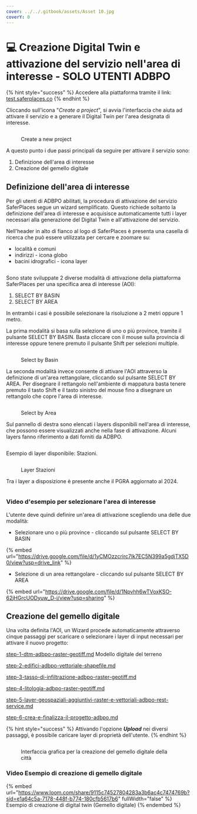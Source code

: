 ```yaml
---
cover: ../../.gitbook/assets/Asset 10.jpg
coverY: 0
---
```


# 💻 Creazione Digital Twin e attivazione del servizio nell'area di interesse - SOLO UTENTI ADBPO

{% hint style="success" %}
Accedere alla piattaforma tramite il link: [test.saferplaces.co](http://test.saferplaces.co/)
{% endhint %}

Cliccando sull'icona "_Create a project_", si avvia l'interfaccia che aiuta ad attivare il servizio e a generare il Digital Twin per l'area designata di interesse.

<figure><img src="../../.gitbook/assets/image (56).png" alt=""><figcaption><p>Create a new project</p></figcaption></figure>

A questo punto i due passi principali da seguire per attivare il servizio sono:

1. Definizione dell'area di interesse
2. Creazione del gemello digitale

## Definizione dell'area di interesse

Per gli utenti di ADBPO abilitati, la procedura di attivazione del servizio SaferPlaces segue un wizard semplificato. Questo richiede soltanto la definizione dell'area di interesse e acquisisce automaticamente tutti i layer necessari alla generazione del Digital Twin e all'attivazione del servizio.

Nell'header in alto di fianco al logo di SaferPlaces è presenta una casella di ricerca che può essere utilizzata per cercare e zoomare su:

* località e comuni
* indirizzi  - icona globo
* bacini idrografici - icona layer

<figure><img src="../../.gitbook/assets/image (3) (1).png" alt=""><figcaption></figcaption></figure>



Sono state sviluppate 2 diverse modalità di attivazione della piattaforma SaferPlaces per una specifica area di interesse (AOI):&#x20;

1. SELECT BY BASIN&#x20;
2. SELECT BY AREA

In entrambi i casi è possibile selezionare la risoluzione a 2 metri oppure 1 metro.

La prima modalità si basa sulla selezione di uno o più province, tramite il pulsante SELECT BY BASIN. Basta cliccare con il mouse sulla provincia di interesse oppure tenere premuto il pulsante Shift per selezioni multiple.

<figure><img src="../../.gitbook/assets/image (59).png" alt=""><figcaption><p>Select by Basin</p></figcaption></figure>

La seconda modalità invece consente di attivare l'AOI attraverso la definizione di un'area rettangolare, cliccando sul pulsante SELECT BY AREA. Per disegnare il rettangolo nell'ambiente di mappatura basta tenere premuto il tasto Shift e il tasto sinistro del mouse fino a disegnare un rettangolo che copre l'area di interesse.

<figure><img src="../../.gitbook/assets/image (61).png" alt=""><figcaption><p>Select by Area</p></figcaption></figure>

Sul pannello di destra sono elencati i layers disponibili nell'area di interesse, che possono essere visualizzati anche nella fase di attivazione. Alcuni layers fanno riferimento a dati forniti da ADBPO.

<figure><img src="../../.gitbook/assets/image.png" alt=""><figcaption></figcaption></figure>

Esempio di layer disponibile: Stazioni.

<figure><img src="../../.gitbook/assets/Screenshot 2025-09-09 120221.png" alt=""><figcaption><p>Layer Stazioni</p></figcaption></figure>

Tra i layer a disposizione è presente anche il PGRA aggiornato al 2024.

<figure><img src="../../.gitbook/assets/image (1).png" alt=""><figcaption></figcaption></figure>



### Video d'esempio per selezionare l'area di interesse

L'utente deve quindi definire un'area di attivazione scegliendo una delle due modalità:

* Selezionare uno o più province - cliccando sul pulsante SELECT BY BASIN

{% embed url="https://drive.google.com/file/d/1yCMOzzcrirc7Ik7EC5N399a5gdjTX5D0/view?usp=drive_link" %}

* Selezione di un area rettangolare - cliccando sul pulsante SELECT BY AREA

{% embed url="https://drive.google.com/file/d/1Npvhh6wTVoxKSO-62jHGrcUODyuw_D-i/view?usp=sharing" %}

## Creazione del gemello digitale

Una volta definita l'AOI, un Wizard procede automaticamente attraverso cinque passaggi per scaricare o selezionare i layer di input necessari per attivare il nuovo progetto:

[step-1-dtm-adbpo-raster-geotiff.md](step-1-dtm-adbpo-raster-geotiff.md "mention") Modello digitale del terreno&#x20;

[step-2-edifici-adbpo-vettoriale-shapefile.md](step-2-edifici-adbpo-vettoriale-shapefile.md "mention")&#x20;

[step-3-tasso-di-infiltrazione-adbpo-raster-geotiff.md](step-3-tasso-di-infiltrazione-adbpo-raster-geotiff.md "mention")

[step-4-litologia-adbpo-raster-geotiff.md](step-4-litologia-adbpo-raster-geotiff.md "mention")

[step-5-layer-geospaziali-aggiuntivi-raster-e-vettoriali-adbpo-rest-service.md](step-5-layer-geospaziali-aggiuntivi-raster-e-vettoriali-adbpo-rest-service.md "mention")

[step-6-crea-e-finalizza-il-progetto-adbpo.md](step-6-crea-e-finalizza-il-progetto-adbpo.md "mention")

{% hint style="success" %}
Attivando l'opzione _**Upload**_ nei diversi passaggi, è possibile caricare layer di proprietà dell'utente.
{% endhint %}

&#x20;

<figure><img src="../../.gitbook/assets/Screenshot 2024-10-09 at 23.42.50.png" alt=""><figcaption><p>Interfaccia grafica per la creazione del gemello digitale della città</p></figcaption></figure>

### Video Esempio di creazione di gemello digitale&#x20;

{% embed url="https://www.loom.com/share/9115c74527804283a3b6ac4c7474769b?sid=e1a64c5a-7178-448f-b774-180cfb5617b6" fullWidth="false" %}
Esempio di creazione di digital twin (Gemello digitale)
{% endembed %}
